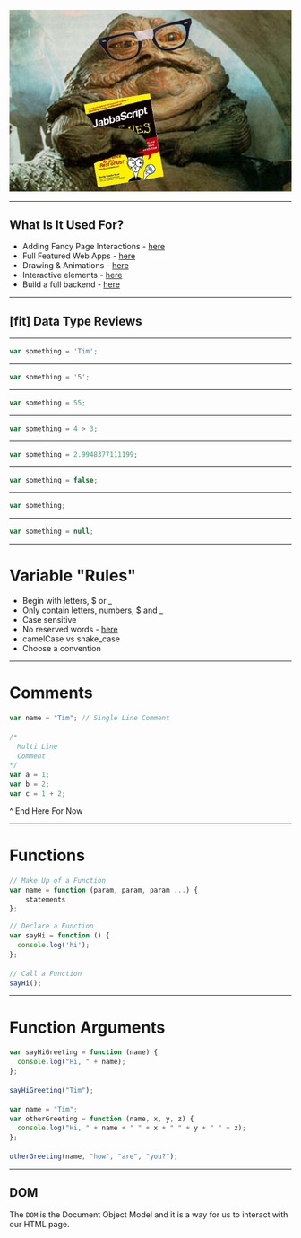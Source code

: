 ![inline](assets/jabbascript.jpg)

---

## What Is It Used For?

- Adding Fancy Page Interactions - [here](http://dev.sencha.com/playpen/ext-core-latest/examples/lightbox/)
- Full Featured Web Apps - [here](http://www.rdio.com/new/)
- Drawing & Animations - [here](http://raphaeljs.com/analytics.html)
- Interactive elements - [here](http://codepen.io/twhitacre/full/MwKXxz/)
- Build a full backend - [here](http://nodejs.org/)

---

## [fit] Data Type Reviews

---

```javascript
var something = 'Tim';
```

---

```javascript
var something = '5';
```

---

```javascript
var something = 55;
```

---

```javascript
var something = 4 > 3;
```

---

```javascript
var something = 2.9948377111199;
```

---

```javascript
var something = false;
```

---

```javascript
var something;
```

---


```javascript
var something = null;
```

---

# Variable "Rules"

- Begin with letters, $ or _
- Only contain letters, numbers, $ and _
- Case sensitive
- No reserved words - [here](https://developer.mozilla.org/en-US/docs/Web/JavaScript/Reference/Lexical_grammar#Keywords)
- camelCase vs snake_case
- Choose a convention

---

# Comments

```js
var name = "Tim"; // Single Line Comment

/*
  Multi Line
  Comment
*/
var a = 1;
var b = 2;
var c = 1 + 2;
```

^ End Here For Now

---


# Functions

```js
// Make Up of a Function
var name = function (param, param, param ...) {
    statements
};
```

```js
// Declare a Function
var sayHi = function () {
  console.log('hi');
};

// Call a Function
sayHi();
```

---

# Function Arguments

```js
var sayHiGreeting = function (name) {
  console.log("Hi, " + name);
};

sayHiGreeting("Tim");

var name = "Tim";
var otherGreeting = function (name, x, y, z) {
  console.log("Hi, " + name + " " + x + " " + y + " " + z);
};

otherGreeting(name, "how", "are", "you?");
```

---

## DOM

The `DOM` is the Document Object Model and it is a way for us to interact with our HTML page.
